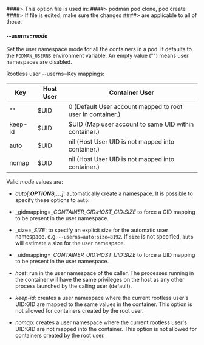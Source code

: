 ####> This option file is used in:
####> podman pod clone, pod create
####> If file is edited, make sure the changes
####> are applicable to all of those.

#### **--userns**=_mode_

Set the user namespace mode for all the containers in a pod. It defaults to the `PODMAN_USERNS` environment variable. An empty value ("") means user namespaces are disabled.

Rootless user --userns=Key mappings:

| Key     | Host User | Container User                                             |
| ------- | --------- | ---------------------------------------------------------- |
| ""      | $UID      | 0 (Default User account mapped to root user in container.) |
| keep-id | $UID      | $UID (Map user account to same UID within container.)      |
| auto    | $UID      | nil (Host User UID is not mapped into container.)          |
| nomap   | $UID      | nil (Host User UID is not mapped into container.)          |

Valid _mode_ values are:

- _auto[:__OPTIONS,...__]_: automatically create a namespace. It is possible to specify these options to `auto`:

- _gidmapping=__CONTAINER_GID:HOST_GID:SIZE_ to force a GID mapping to be present in the user namespace.

- _size=__SIZE_: to specify an explicit size for the automatic user namespace. e.g. `--userns=auto:size=8192`. If `size` is not specified, `auto` will estimate a size for the user namespace.

- _uidmapping=__CONTAINER_UID:HOST_UID:SIZE_ to force a UID mapping to be present in the user namespace.

- _host_: run in the user namespace of the caller. The processes running in the container will have the same privileges on the host as any other process launched by the calling user (default).

- _keep-id_: creates a user namespace where the current rootless user's UID:GID are mapped to the same values in the container. This option is not allowed for containers created by the root user.

- _nomap_: creates a user namespace where the current rootless user's UID:GID are not mapped into the container. This option is not allowed for containers created by the root user.
